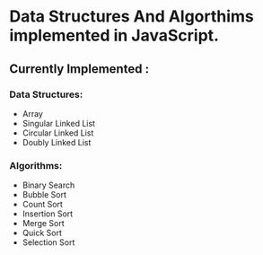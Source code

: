 <h1>Data Structures And Algorthims implemented in JavaScript.</h1>

<h2>Currently Implemented : </h2>

<h3>Data Structures:</h3>
<ul>
    <li>Array</li>
    <li>Singular Linked List</li>
    <li>Circular Linked List</li>
    <li>Doubly Linked List</li>
</ul>


<h3>Algorithms:</h3>
<ul>
    <li>Binary Search</li>
    <li>Bubble Sort</li>
    <li>Count Sort</li>
    <li>Insertion Sort</li>
    <li>Merge Sort</li>
    <li>Quick Sort</li>
    <li>Selection Sort</li>
</ul>